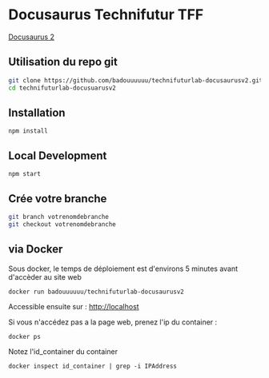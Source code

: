 # Docusaurus Technifutur TFF

[Docusaurus 2](https://docusaurus.io/)

## Utilisation du repo git
 
```sh
git clone https://github.com/badouuuuuu/technifuturlab-docusaurusv2.git
cd technifuturlab-docusuarusv2
```

## Installation 
 
```console
npm install
```

## Local Development

```console
npm start
```


## Crée votre branche

```sh
git branch votrenomdebranche
git checkout votrenomdebranche
```



## via Docker

Sous docker, le temps de déploiement est d'environs 5 minutes avant d'accèder au site web

```sh
docker run badouuuuuu/technifuturlab-docusaurusv2
```
Accessible ensuite sur : [http://localhost](http://localhost ) 

Si vous n'accédez pas a la page web, prenez l'ip du container :

```
docker ps
```
Notez l'id_container du container

```
docker inspect id_container | grep -i IPAddress
```


